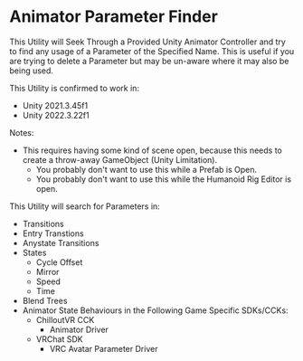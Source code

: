 # Animator Parameter Finder
This Utility will Seek Through a Provided Unity Animator Controller and try to find any usage of a Parameter of the Specified Name. This is useful if you are trying to delete a Parameter but may be un-aware where it may also be being used.

This Utility is confirmed to work in:
- Unity 2021.3.45f1
- Unity 2022.3.22f1

Notes:
- This requires having some kind of scene open, because this needs to create a throw-away GameObject (Unity Limitation).
   - You probably don't want to use this while a Prefab is Open.
   - You probably don't want to use this while the Humanoid Rig Editor is open.

This Utility will search for Parameters in:
- Transitions
- Entry Transtions
- Anystate Transitions
- States
   - Cycle Offset
   - Mirror
   - Speed
   - Time
- Blend Trees
- Animator State Behaviours in the Following Game Specific SDKs/CCKs:
   - ChilloutVR CCK
      - Animator Driver
   - VRChat SDK
      - VRC Avatar Parameter Driver